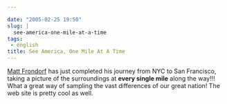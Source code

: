 ```yaml
---

date: "2005-02-25 19:50"
slug: |
  see-america-one-mile-at-a-time
tags:
 - english
title: See America, One Mile At A Time
---
```


[Matt
Frondorf](http://www.kodak.com/US/en/corp/features/onTheRoad/home/index.shtml)
has just completed his journey from NYC to San Francisco, taking a
picture of the surroundings at **every single mile** along the way!!!
What a great way of sampling the vast differences of our great nation!
The web site is pretty cool as well.
